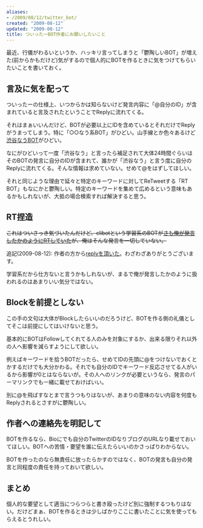 ```yaml
---
aliases:
- /2009/08/12/twitter_bot/
created: "2009-08-12"
updated: "2009-08-12"
title: ついったーBOT作者にお願いしたいこと
---
```

最近、行儀がわるいというか、ハッキリ言ってしまうと「鬱陶しいBOT」が増えた(前からかもだけど)気がするので個人的にBOTを作るときに気をつけてもらいたいことを書いておく。

<h2>言及に気を配って</h2>
ついったーの仕様上、いつからかは知らないけど発言内容に「@自分のID」が含まれていると言及されたということでReplyに流れてくる。

それはまぁいいんだけど、BOTが必要以上にIDを含めているとそれだけでReplyがうまってしまう。特に「○○なう系BOT」がひどい。山手線とか色々あるけど<a href="http://twitter.com/shibuya_now">渋谷なうBOT</a>がひどい。

なにがひどいって一度「渋谷なう」と言ったら補足されて大体24時間ぐらいはそのBOTの発言に自分のIDが含まれて、誰かが「渋谷なう」と言う度に自分のReplyに流れてくる。そんな情報は求めていない。せめて@をはずしてほしい。

それと同じような理由で延々と特定のキーワードに対してReTweetする「RT BOT」もなにかと鬱陶しい。特定のキーワードを集めて広めるという意味もあるかもしれないが、大抵の場合検索すれば解決すると思う。

<h2>RT捏造</h2>
<del datetime="2009-08-11T21:51:38+00:00">これはついさっき気づいたんだけど、clibotという学習系のBOTが<a href="http://twitter.com/clibot/status/3250129088">さも俺が発言したかのようにRTしていた</a>が、俺はそんな発言を一切していない。</del>

追記(2009-08-12): 作者の方から<a href="http://twitter.com/clicube/status/3252794902">replyを頂いた</a>。わざわざありがとうございます。

学習系だから仕方ないと言うかもしれないが、まるで俺が発言したかのように扱われるのはあまりいい気分ではない。

<h2>Blockを前提としない</h2>
この手の文句は大体がBlockしたらいいのだろうけど、BOTを作る側の礼儀としてそこは前提にしてはいけないと思う。

基本的にBOTはFollowしてくれてる人のみを対象にするか、出来る限りそれ以外の人へ影響を減らすようにして欲しい。

例えばキーワードを拾うBOTだったら、せめてIDの先頭に@をつけないでおくとかするだけでも大分かわる。それでも自分のIDでキーワード反応させてる人がいるから影響が0とはならないが。その人へのリンクが必要というなら、発言のパーマリンクでも一緒に載せておけばいい。

別に@を飛ばすなとまで言うつもりはないが、あまりの意味のない内容を何度もReplyされるとさすがに鬱陶しい。

<h2>作者への連絡先を明記して</h2>
BOTを作るなら、Bioにでも自分のTwitterのIDなりブログのURLなり載せておいてほしい。BOTへの苦情・要望を誰に伝えたらいいのかさっぱりわからない。

BOTを作ったのなら無責任に放ったらかすのではなく、BOTの発言も自分の発言と同程度の責任を持っておいて欲しい。

<h2>まとめ</h2>
個人的な要望として適当につらつらと書き殴ったけど別に強制するつもりはない。だけどまぁ、BOTを作るときは少しばかりここに書いたことに気を使ってもらえるとうれしい。